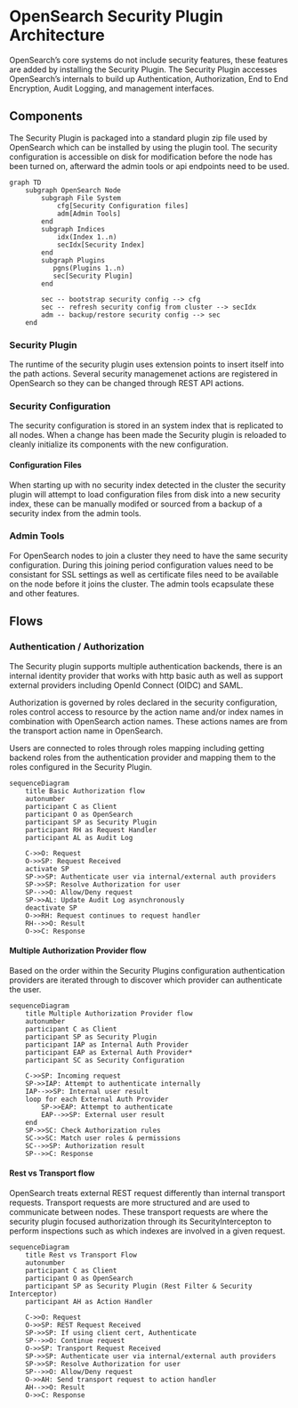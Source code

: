 # OpenSearch Security Plugin Architecture

OpenSearch’s core systems do not include security features, these features are added by installing the Security Plugin.  The Security Plugin accesses OpenSearch’s internals to build up Authentication, Authorization, End to End Encryption, Audit Logging, and management interfaces.

## Components

The Security Plugin is packaged into a standard plugin zip file used by OpenSearch which can be installed by using the plugin tool.  The security configuration is accessible on disk for modification before the node has been turned on, afterward the admin tools or api endpoints need to be used.

```mermaid
graph TD
    subgraph OpenSearch Node
        subgraph File System
            cfg[Security Configuration files]
            adm[Admin Tools]
        end
        subgraph Indices
            idx(Index 1..n)
            secIdx[Security Index]
        end
        subgraph Plugins
           pgns(Plugins 1..n)
           sec[Security Plugin]
        end

        sec -- bootstrap security config --> cfg
        sec -- refresh security config from cluster --> secIdx
        adm -- backup/restore security config --> sec
    end
```

### Security Plugin

The runtime of the security plugin uses extension points to insert itself into the path actions.  Several security managemenet actions are registered in OpenSearch so they can be changed through REST API actions.

### Security Configuration

The security configuration is stored in an system index that is replicated to all nodes.  When a change has been made the Security plugin is reloaded to cleanly initialize its components with the new configuration.

#### Configuration Files

When starting up with no security index detected in the cluster the security plugin will attempt to load configuration files from disk into a new security index, these can be manually modifed or sourced from a backup of a security index from the admin tools.

### Admin Tools

For OpenSearch nodes to join a cluster they need to have the same security configuration.  During this joining period configuration values need to be consistant for SSL settings as well as certificate files need to be available on the node before it joins the cluster.  The admin tools ecapsulate these and other features.

## Flows

### Authentication / Authorization

The Security plugin supports multiple authentication backends, there is an internal identity provider that works with http basic auth as well as support external providers including OpenId Connect (OIDC) and SAML.

Authorization is governed by roles declared in the security configuration, roles control access to resource by the action name and/or index names in combination with OpenSearch action names.  These actions names are from the transport action name in OpenSearch.

Users are connected to roles through roles mapping including getting backend roles from the authentication provider and mapping them to the roles configured in the Security Plugin.

```mermaid
sequenceDiagram
    title Basic Authorization flow
    autonumber
    participant C as Client
    participant O as OpenSearch
    participant SP as Security Plugin
    participant RH as Request Handler
    participant AL as Audit Log

    C->>O: Request
    O->>SP: Request Received
    activate SP
    SP->>SP: Authenticate user via internal/external auth providers
    SP->>SP: Resolve Authorization for user
    SP-->>O: Allow/Deny request
    SP->>AL: Update Audit Log asynchronously
    deactivate SP
    O->>RH: Request continues to request handler
    RH-->>O: Result
    O->>C: Response
```

#### Multiple Authorization Provider flow

Based on the order within the Security Plugins configuration authentication providers are iterated through to discover which provider can authenticate the user.

```mermaid
sequenceDiagram
    title Multiple Authorization Provider flow
    autonumber
    participant C as Client
    participant SP as Security Plugin
    participant IAP as Internal Auth Provider
    participant EAP as External Auth Provider*
    participant SC as Security Configuration

    C->>SP: Incoming request
    SP->>IAP: Attempt to authenticate internally
    IAP-->>SP: Internal user result
    loop for each External Auth Provider
        SP->>EAP: Attempt to authenticate
        EAP-->>SP: External user result
    end
    SP->>SC: Check Authorization rules
    SC->>SC: Match user roles & permissions
    SC-->>SP: Authorization result
    SP-->>C: Response
```

#### Rest vs Transport flow

OpenSearch treats external REST request differently than internal transport requests.  Transport requests are more structured and are used to communicate between nodes.  These transport requests are where the security plugin focused authorization through its SecurityIntercepton to perform inspections such as which indexes are involved in a given request.

```mermaid
sequenceDiagram
    title Rest vs Transport Flow
    autonumber
    participant C as Client
    participant O as OpenSearch
    participant SP as Security Plugin (Rest Filter & Security Interceptor)
    participant AH as Action Handler

    C->>O: Request
    O->>SP: REST Request Received
    SP->>SP: If using client cert, Authenticate
    SP-->>O: Continue request
    O->>SP: Transport Request Received
    SP->>SP: Authenticate user via internal/external auth providers
    SP->>SP: Resolve Authorization for user
    SP-->>O: Allow/Deny request
    O->>AH: Send transport request to action handler
    AH-->>O: Result
    O->>C: Response
```